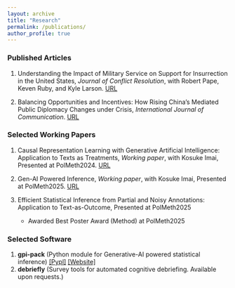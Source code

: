 ```yaml
---
layout: archive
title: "Research"
permalink: /publications/
author_profile: true
---
```



### Published Articles
1. Understanding the Impact of Military Service on Support for Insurrection in the United States, *Journal of Conflict Resolution*, with Robert Pape, Keven Ruby, and Kyle Larson. [URL](https://journals.sagepub.com/doi/10.1177/00220027241267216)

2. Balancing Opportunities and Incentives: How Rising China’s Mediated Public Diplomacy Changes under Crisis, *International Journal of Communication*. [URL](https://ijoc.org/index.php/ijoc/article/view/18676)


### Selected Working Papers
1. Causal Representation Learning with Generative Artificial Intelligence: Application to Texts as Treatments, *Working paper*, with Kosuke Imai, Presented at PolMeth2024. [URL](https://arxiv.org/abs/2410.00903)

2. Gen-AI Powered Inference, *Working paper*, with Kosuke Imai, Presented at PolMeth2025. [URL](https://arxiv.org/abs/2507.03897)

3. Efficient Statistical Inference from Partial and Noisy Annotations: Application to Text-as-Outcome, Presented at PolMeth2025
    - Awarded Best Poster Award (Method) at PolMeth2025


### Selected Software
1. **gpi-pack** (Python module for Generative-AI powered statistical inference) [[Pypl]](https://pypi.org/project/gpi-pack/) [[Website]](https://gpi-pack.github.io/index.html)
2. **debriefly** (Survey tools for automated cognitive debriefing. Available upon requests.)
